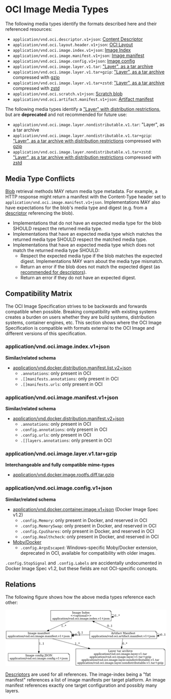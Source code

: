 # OCI Image Media Types

The following media types identify the formats described here and their referenced resources:

- `application/vnd.oci.descriptor.v1+json`: [Content Descriptor](descriptor.md)
- `application/vnd.oci.layout.header.v1+json`: [OCI Layout](image-layout.md#oci-layout-file)
- `application/vnd.oci.image.index.v1+json`: [Image Index](image-index.md)
- `application/vnd.oci.image.manifest.v1+json`: [Image manifest](manifest.md#image-manifest)
- `application/vnd.oci.image.config.v1+json`: [Image config](config.md)
- `application/vnd.oci.image.layer.v1.tar`: ["Layer", as a tar archive](layer.md)
- `application/vnd.oci.image.layer.v1.tar+gzip`: ["Layer", as a tar archive](layer.md#gzip-media-types) compressed with [gzip][rfc1952]
- `application/vnd.oci.image.layer.v1.tar+zstd`: ["Layer", as a tar archive](layer.md#zstd-media-types) compressed with [zstd][rfc8478]
- `application/vnd.oci.scratch.v1+json`: [Scratch blob](manifest.md#example-of-a-scratch-config-or-layer-descriptor)
- `application/vnd.oci.artifact.manifest.v1+json`: [Artifact manifest](artifact.md)

The following media types identify a ["Layer" with distribution restrictions](layer.md#non-distributable-layers), but are **deprecated** and not recommended for future use:

- `application/vnd.oci.image.layer.nondistributable.v1.tar`: "Layer", as a tar archive
- `application/vnd.oci.image.layer.nondistributable.v1.tar+gzip`: ["Layer", as a tar archive with distribution restrictions](layer.md#gzip-media-types) compressed with [gzip][rfc1952]
- `application/vnd.oci.image.layer.nondistributable.v1.tar+zstd`: ["Layer", as a tar archive with distribution restrictions](layer.md#zstd-media-types) compressed with [zstd][rfc8478]

## Media Type Conflicts

[Blob](image-layout.md) retrieval methods MAY return media type metadata.
For example, a HTTP response might return a manifest with the Content-Type header set to `application/vnd.oci.image.manifest.v1+json`.
Implementations MAY also have expectations for the blob's media type and digest (e.g. from a [descriptor](descriptor.md) referencing the blob).

* Implementations that do not have an expected media type for the blob SHOULD respect the returned media type.
* Implementations that have an expected media type which matches the returned media type SHOULD respect the matched media type.
* Implementations that have an expected media type which does not match the returned media type SHOULD:
    * Respect the expected media type if the blob matches the expected digest.
      Implementations MAY warn about the media type mismatch.
    * Return an error if the blob does not match the expected digest (as [recommended for descriptors](descriptor.md#properties)).
    * Return an error if they do not have an expected digest.

## Compatibility Matrix

The OCI Image Specification strives to be backwards and forwards compatible when possible.
Breaking compatibility with existing systems creates a burden on users whether they are build systems, distribution systems, container engines, etc.
This section shows where the OCI Image Specification is compatible with formats external to the OCI Image and different versions of this specification.

### application/vnd.oci.image.index.v1+json

**Similar/related schema**

- [application/vnd.docker.distribution.manifest.list.v2+json](https://github.com/distribution/distribution/blob/master/docs/spec/manifest-v2-2.md#manifest-list)
  - `.annotations`: only present in OCI
  - `.[]manifests.annotations`: only present in OCI
  - `.[]manifests.urls`: only present in OCI

### application/vnd.oci.image.manifest.v1+json

**Similar/related schema**

- [application/vnd.docker.distribution.manifest.v2+json](https://github.com/distribution/distribution/blob/master/docs/spec/manifest-v2-2.md#image-manifest-field-descriptions)
  - `.annotations`: only present in OCI
  - `.config.annotations`: only present in OCI
  - `.config.urls`: only present in OCI
  - `.[]layers.annotations`: only present in OCI

### application/vnd.oci.image.layer.v1.tar+gzip

**Interchangeable and fully compatible mime-types**

- [application/vnd.docker.image.rootfs.diff.tar.gzip](https://github.com/moby/moby/blob/v20.10.8/image/spec/v1.2.md#creating-an-image-filesystem-changeset)

### application/vnd.oci.image.config.v1+json

**Similar/related schema**

- [application/vnd.docker.container.image.v1+json](https://github.com/moby/moby/blob/v20.10.8/image/spec/v1.2.md#image-json-description) (Docker Image Spec v1.2)
  - `.config.Memory`: only present in Docker, and reserved in OCI
  - `.config.MemorySwap`: only present in Docker, and reserved in OCI
  - `.config.CpuShares`: only present in Docker, and reserved in OCI
  - `.config.Healthcheck`: only present in Docker, and reserved in OCI
- [Moby/Docker](https://github.com/moby/moby)
  - `.config.ArgsEscaped`: Windows-specific Moby/Docker extension, deprecated in OCI, available for compatibility with older images.

`.config.StopSignal` and `.config.Labels` are accidentally undocumented in Docker Image Spec v1.2, but these fields are not OCI-specific concepts.

## Relations

The following figure shows how the above media types reference each other:

![](img/media-types.png)

[Descriptors](descriptor.md) are used for all references.
The image-index being a "fat manifest" references a list of image manifests per target platform. An image manifest references exactly one target configuration and possibly many layers.

[rfc1952]: https://tools.ietf.org/html/rfc1952
[rfc8478]: https://tools.ietf.org/html/rfc8478
